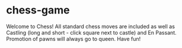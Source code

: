 # chess-game
Welcome to Chess! All standard chess moves are included as well as Castling (long and short - click square next to castle) and En Passant. Promotion of pawns will always go to queen. Have fun!
